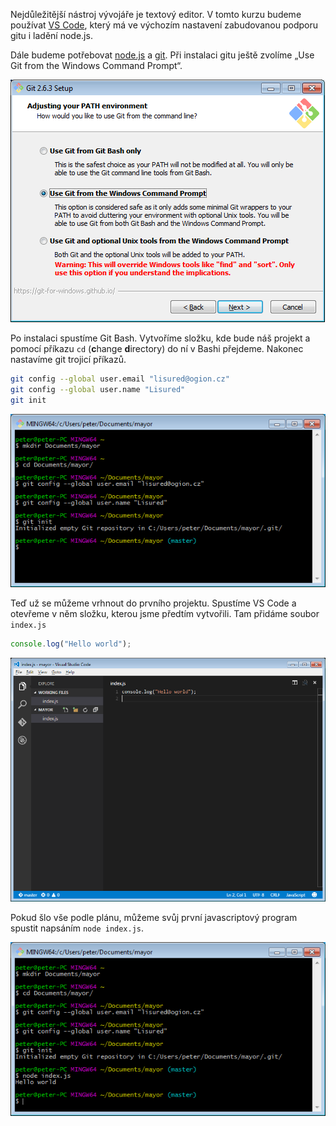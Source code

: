 Nejdůležitější nástroj vývojáře je textový editor. V tomto kurzu budeme používat [VS Code](https://code.visualstudio.com/), který má ve výchozím nastavení zabudovanou podporu gitu i ladění node.js.

Dále budeme potřebovat [node.js](https://nodejs.org/en/download/) a [git](https://git-for-windows.github.io/). Při instalaci gitu ještě zvolíme „Use Git from the Windows Command Prompt“.

![Use Git from the Windows Command Prompt](images/git-install.png)

Po instalaci spustíme Git Bash. Vytvoříme složku, kde bude náš projekt a pomocí příkazu `cd` (**c**hange **d**irectory) do ní v Bashi přejdeme. Nakonec nastavíme git trojicí příkazů.

```bash
git config --global user.email "lisured@ogion.cz"
git config --global user.name "Lisured"
git init
```

![Nastavení gitu](images/git-init.png)

Teď už se můžeme vrhnout do prvního projektu. Spustíme VS Code a otevřeme v něm složku, kterou jsme předtím vytvořili. Tam přidáme soubor `index.js`

```javascript
console.log("Hello world");
```

![První soubor](images/vscode-hello.png)

Pokud šlo vše podle plánu, můžeme svůj první javascriptový program spustit napsáním `node index.js`.

![První spuštění](images/node-hello.png)
